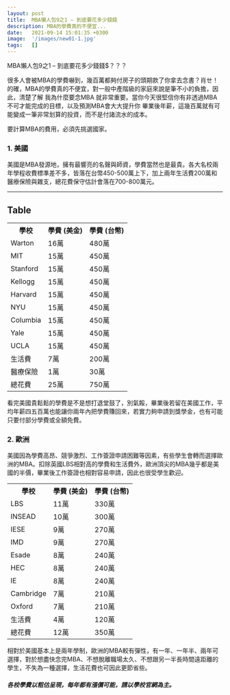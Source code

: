 ```yaml
---
layout: post
title:  MBA懶人包9之1 – 到底要花多少錢錢
description: MBA的學費真的不便宜...
date:   2021-09-14 15:01:35 +0300
image:  '/images/new01-1.jpg'
tags:   []
---
```

MBA懶人包9之1 – 到底要花多少錢錢$？？？

很多人會被MBA的學費嚇到，幾百萬都夠付房子的頭期款了你拿去念書？肖ㄝ！的確，MBA的學費真的不便宜，對一般中產階級的家庭來說是筆不小的負擔，因此，清楚了解 我為什麼要念MBA 就非常重要。當你今天很堅信你有非透過MBA不可才能完成的目標，以及預測MBA會大大提升你 畢業後年薪，這幾百萬就有可能變成一筆非常划算的投資，而不是付諸流水的成本。

要計算MBA的費用，必須先挑選國家。

### 1. 美國
美國是MBA發源地，擁有最響亮的名聲與師資，學費當然也是最貴。各大名校兩年學程收費標準差不多，皆落在台幣450-500萬上下，加上兩年生活費200萬和醫療保險與雜支，總花費保守估計會落在700-800萬元。

***

## Table

<div class="table-container">
  <table>
    <tr><th>學校</th><th>學費 (美金)</th><th>學費 (台幣)</th></tr>
    <tr><td>Warton</td><td>16萬</td><td>480萬</td></tr>
    <tr><td>MIT</td><td>15萬</td><td>450萬</td></tr>
    <tr><td>Stanford</td><td>15萬</td><td>450萬</td></tr>
    <tr><td>Kellogg</td><td>15萬</td><td>450萬</td></tr>
    <tr><td>Harvard</td><td>15萬</td><td>450萬</td></tr>
    <tr><td>NYU</td><td>15萬</td><td>450萬</td></tr>
    <tr><td>Columbia</td><td>15萬</td><td>450萬</td></tr>
    <tr><td>Yale</td><td>15萬</td><td>450萬</td></tr>
    <tr><td>UCLA</td><td>15萬</td><td>450萬</td></tr>
    <tr><td>生活費</td><td>7萬</td><td>200萬</td></tr>
    <tr><td>醫療保險</td><td>1萬</td><td>30萬</td></tr>
    <tr><td>總花費</td><td>25萬</td><td>750萬</td></tr>
  </table>
</div>

看完美國貴鬆鬆的學費是不是想打退堂鼓了，別氣餒，畢業後若留在美國工作，平均年薪四五百萬也能讓你兩年內把學費賺回來，若實力夠申請到獎學金，也有可能只要付部分學費或全額免費。


### 2. 歐洲

美國因為學費高昂、競爭激烈、工作簽證申請困難等因素，有些學生會轉而選擇歐洲的MBA。扣除英國LBS相對高的學費和生活費外，歐洲頂尖的MBA幾乎都是美國的半價，畢業後工作簽證也相對容易申請，因此也很受學生歡迎。

<div class="table-container">
  <table>
    <tr><th>學校</th><th>學費 (美金)</th><th>學費 (台幣)</th></tr>
    <tr><td>LBS</td><td>11萬</td><td>330萬</td></tr>
    <tr><td>INSEAD</td><td>10萬</td><td>300萬</td></tr>
    <tr><td>IESE</td><td>9萬</td><td>270萬</td></tr>
    <tr><td>IMD</td><td>9萬</td><td>270萬</td></tr>
    <tr><td>Esade</td><td>8萬</td><td>240萬</td></tr>
    <tr><td>HEC</td><td>8萬</td><td>240萬</td></tr>
    <tr><td>IE</td><td>8萬</td><td>240萬</td></tr>
    <tr><td>Cambridge</td><td>7萬</td><td>210萬</td></tr>
    <tr><td>Oxford</td><td>7萬</td><td>210萬</td></tr>
    <tr><td>生活費</td><td>4萬</td><td>120萬</td></tr>
    <tr><td>總花費</td><td>12萬</td><td>350萬</td></tr>
  </table>
</div>

相對於美國基本上是兩年學制，歐洲的MBA較有彈性，有一年、一年半、兩年可選擇，對於想盡快念完MBA、不想脫離職場太久、不想跟另一半長時間遠距離的學生，不失為一種選擇，生活花費也可因此更節省些。

##### 各校學費以粗估呈現，每年都有漲價可能，請以學校官網為主。


<!--  ***

## Table

<div class="table-container">
  <table>
    <tr><th>Header 1</th><th>Header 2</th><th>Header 3</th><th>Header 4</th><th>Header 5</th></tr>
    <tr><td>Row:1 Cell:1</td><td>Row:1 Cell:2</td><td>Row:1 Cell:3</td><td>Row:1 Cell:4</td><td>Row:1 Cell:5</td></tr>
    <tr><td>Row:2 Cell:1</td><td>Row:2 Cell:2</td><td>Row:2 Cell:3</td><td>Row:2 Cell:4</td><td>Row:2 Cell:5</td></tr>
    <tr><td>Row:3 Cell:1</td><td>Row:3 Cell:2</td><td>Row:3 Cell:3</td><td>Row:3 Cell:4</td><td>Row:3 Cell:5</td></tr>
    <tr><td>Row:4 Cell:1</td><td>Row:4 Cell:2</td><td>Row:4 Cell:3</td><td>Row:4 Cell:4</td><td>Row:4 Cell:5</td></tr>
    <tr><td>Row:5 Cell:1</td><td>Row:5 Cell:2</td><td>Row:5 Cell:3</td><td>Row:5 Cell:4</td><td>Row:5 Cell:5</td></tr>
    <tr><td>Row:6 Cell:1</td><td>Row:6 Cell:2</td><td>Row:6 Cell:3</td><td>Row:6 Cell:4</td><td>Row:6 Cell:5</td></tr>
  </table>
</div>

*** -->